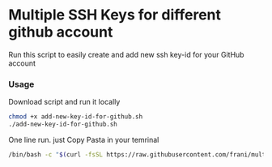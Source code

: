 # Multiple SSH Keys for different github account

Run this script to easily create and add new ssh key-id for your GitHub account

### Usage

Download script and run it locally
```sh
chmod +x add-new-key-id-for-github.sh
./add-new-key-id-for-github.sh
```

One line run. just Copy Pasta in your temrinal
```sh
/bin/bash -c "$(curl -fsSL https://raw.githubusercontent.com/frani/multiple-ssh-keys-for-gh/main/add-new-key-id-for-github.sh)"
```
